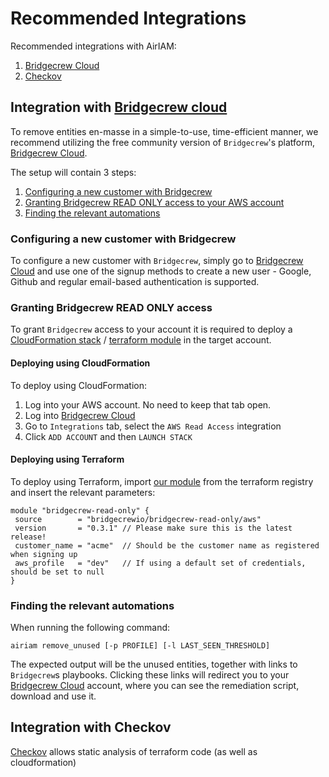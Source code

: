 # Recommended Integrations
Recommended integrations with AirIAM:
1. [Bridgecrew Cloud](#integration-with-bridgecrew-cloudhttpswwwbridgecrewcloud)
2. [Checkov](#integration-with-checkov)

## Integration with [Bridgecrew cloud](https://www.bridgecrew.cloud)
To remove entities en-masse in a simple-to-use, time-efficient manner, we recommend utilizing the free community version
of `Bridgecrew`'s platform, [Bridgecrew Cloud](https://www.bridgecrew.cloud).

The setup will contain 3 steps:
1. [Configuring a new customer with Bridgecrew](#configuring-a-new-customer-with-bridgecrew)
2. [Granting Bridgecrew READ ONLY access to your AWS account](#granting-bridgecrew-read-only-access)
3. [Finding the relevant automations](#finding-the-relevant-automations)

### Configuring a new customer with Bridgecrew
To configure a new customer with `Bridgecrew`, simply go to [Bridgecrew Cloud](https://www.bridgecrew.cloud) and use one
of the signup methods to create a new user - Google, Github and regular email-based authentication is supported.

### Granting Bridgecrew READ ONLY access
To grant `Bridgecrew` access to your account it is required to deploy a [CloudFormation stack](#deploying-using-cloudformation)
 / [terraform module](#deploying-using-terraform) in the 
target account.

#### Deploying using CloudFormation
To deploy using CloudFormation: 
1. Log into your AWS account. No need to keep that tab open.
2. Log into [Bridgecrew Cloud](https://www.bridgecrew.cloud)
3. Go to `Integrations` tab, select the `AWS Read Access` integration
4. Click `ADD ACCOUNT` and then `LAUNCH STACK` 

#### Deploying using Terraform
To deploy using Terraform, import [our module](https://registry.terraform.io/modules/bridgecrewio/bridgecrew-read-only/)
 from the terraform registry and insert the relevant parameters:
 ```hcl-terraform
module "bridgecrew-read-only" {
  source        = "bridgecrewio/bridgecrew-read-only/aws"
  version       = "0.3.1" // Please make sure this is the latest release!
  customer_name = "acme"  // Should be the customer name as registered when signing up
  aws_profile   = "dev"   // If using a default set of credentials, should be set to null
}
```

### Finding the relevant automations
When running the following command:
```shell script
airiam remove_unused [-p PROFILE] [-l LAST_SEEN_THRESHOLD]
```
The expected output will be the unused entities, together with links to `Bridgecrew`s playbooks. Clicking these links
will redirect you to your [Bridgecrew Cloud](https://www.bridgecrew.cloud) account, where you can see the remediation 
script, download and use it.

## Integration with Checkov
[Checkov](https://www.checkov.io) allows static analysis of terraform code (as well as cloudformation)
